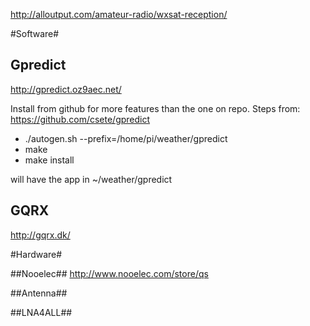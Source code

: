 http://alloutput.com/amateur-radio/wxsat-reception/ 


#Software#

## Gpredict ##
http://gpredict.oz9aec.net/

Install from github for more features than the one on repo.
Steps from: https://github.com/csete/gpredict
- ./autogen.sh --prefix=/home/pi/weather/gpredict
- make
- make install

will have the app in ~/weather/gpredict

## GQRX ##
http://gqrx.dk/




#Hardware#

##Nooelec##
http://www.nooelec.com/store/qs

##Antenna##

##LNA4ALL##
